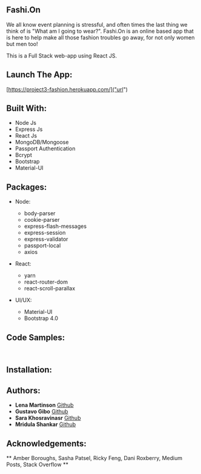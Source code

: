 ## Fashi.On

We all know event planning is stressful, and often times the last thing we think of
is "What am I going to wear?". Fashi.On is an online based app that is here
to help make all those fashion troubles go away, for not only women but men too!

This is a Full Stack web-app using React JS.

## Launch The App:
[https://project3-fashion.herokuapp.com/]("url")


## Built With:
- Node Js
- Express Js
- React Js
- MongoDB/Mongoose
- Passport Authentication
- Bcrypt
- Bootstrap
- Material-UI

## Packages:
-  Node:
    - body-parser
    - cookie-parser
    - express-flash-messages
    - express-session
    - express-validator
    - passport-local
    - axios
   
- React:
    - yarn
    - react-router-dom
    - react-scroll-parallax
    
- UI/UX:    
    - Material-UI
    - Bootstrap 4.0


## Code Samples:

```
```


```
```

## Installation:



## Authors:
* **Lena Martinson** [Github]("https://github.com/Blonded")
* **Gustavo Gibo** [Github]("https://github.com/gustavogibo")
* **Sara Khosravinasr** [Github]("https://github.com/saranasr83")
* **Mridula Shankar** [Github]("https://github.com/MridulaUdayaShankar")

## Acknowledgements:
** Amber Boroughs, Sasha Patsel, Ricky Feng, Dani Roxberry, Medium Posts, Stack Overflow **

